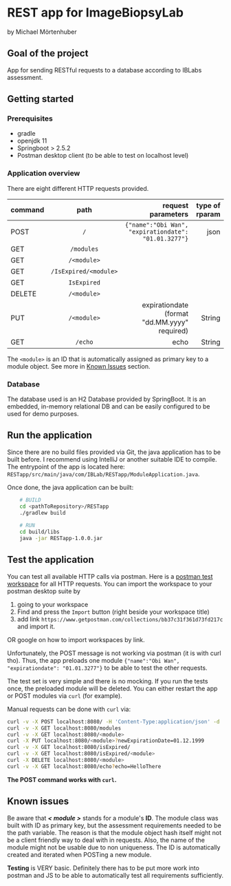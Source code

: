 # REST app for ImageBiopsyLab
by Michael Mörtenhuber

## Goal of the project
App for sending RESTful requests to a database according to IBLabs assessment.
## Getting started

### Prerequisites

* gradle
* openjdk 11
* Springboot > 2.5.2
* Postman desktop client (to be able to test on localhost level)

### Application overview
There are eight different HTTP requests provided.

| command | path                    | request parameters                                  | type of rparam |
| --------|:-----------------------:| ---------------------------------------------------:| --------------:|
| POST    | `/`                     | `{"name":"Obi Wan", "expirationdate": "01.01.3277"}`| json           |
| GET     | `/modules`              |                                                     |                |
| GET     | `/<module>`             |                                                     |                |
| GET     | `/IsExpired/<module>`   |                                                     |                |
| GET     | `IsExpired`             |                                                     |                |
| DELETE  | `/<module>`             |                                                     |                |
| PUT     | `/<module>`             | expirationdate (format "dd.MM.yyyy" required)       | String         |
| GET     | `/echo`                 | echo                                                | String         |

The `<module>` is an ID that is automatically assigned as primary key to a module object. See more in [Known Issues]() section.

### Database
The database used is an H2 Database provided by SpringBoot. It is an embedded, in-memory relational DB and
can be easily configured to be used for demo purposes.

## Run the application

Since there are no build files provided via Git, the java application has to be built before.
I recommend using IntelliJ or another suitable IDE to compile. 
The entrypoint of the app is located here: `RESTapp/src/main/java/com/IBLab/RESTapp/ModuleApplication.java`.

Once done, the java application can be built:
``` bash
    # BUILD
    cd <pathToRepository>/RESTapp
    ./gradlew build
    
    # RUN
    cd build/libs
    java -jar RESTapp-1.0.0.jar
```

## Test the application

You can test all available HTTP calls via postman.
Here is a [postman test workspace](https://www.getpostman.com/collections/bb37c31f361d73fd217c) for
all HTTP requests. 
You can import the workspace to your postman desktop suite by
1. going to your workspace
2. Find and press the `Import` button (right beside your workspace title)
3. add link `https://www.getpostman.com/collections/bb37c31f361d73fd217c` and import it.

OR google on how to import workspaces by link.

Unfortunately, the POST message is not working via postman (it is with curl tho). Thus, the app preloads one module
`{"name":"Obi Wan", "expirationdate": "01.01.3277"}` to be able to test the other requests.

The test set is very simple and there is no mocking. If you run the tests once, the preloaded module will be deleted.
You can either restart the app or POST modules via `curl` (for example).

Manual requests can be done with `curl` via:
```bash
curl -v -X POST localhost:8080/ -H 'Content-Type:application/json' -d '{"name": "Han Solo", "expirationdate": "01.01.2022"}'
curl -v -X GET localhost:8080/modules
curl -v -X GET localhost:8080/<module>
curl -X PUT localhost:8080/<module>?newExpirationDate=01.12.1999
curl -v -X GET localhost:8080/isExpired/
curl -v -X GET localhost:8080/isExpired/<module>
curl -X DELETE localhost:8080/<module>
curl -v -X GET localhost:8080/echo?echo=HelloThere
```
**The POST command works with `curl`.**

## Known issues

Be aware that ***< module >*** stands for a module's **ID**. The module class was built with ID
as primary key, but the assessment requirements needed <module> to be the path variable.
The reason is that the module object hash itself might not be a client friendly way to deal with in requests.
Also, the name of the module might not be usable due to non uniqueness. The ID is automatically created and iterated when POSTing a new module.

**Testing** is VERY basic. Definitely there has to be put more work into postman and JS to be able to automatically test
all requirements sufficiently.
